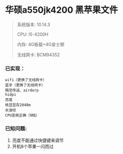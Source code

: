 # 华硕a550jk4200 黑苹果文件

> 系统版本: 10.14.3 
> 
> CPU: I5-4200H 
> 
> 内存: 4G板载+4G金士顿 
> 
> 无线网卡: BCM94352 


### 已实现：
	wifi（更换了无线网卡）
	蓝牙（更换了无线网卡）
	隔空传送、airdorp
	hidpi
	亮度
	核显显存2048m
	水波纹
	CPU变频正确（9档）

### 已知问题:
1. 亮度不能通过快捷键来调节
2. 开机8个苹果一闪而过

